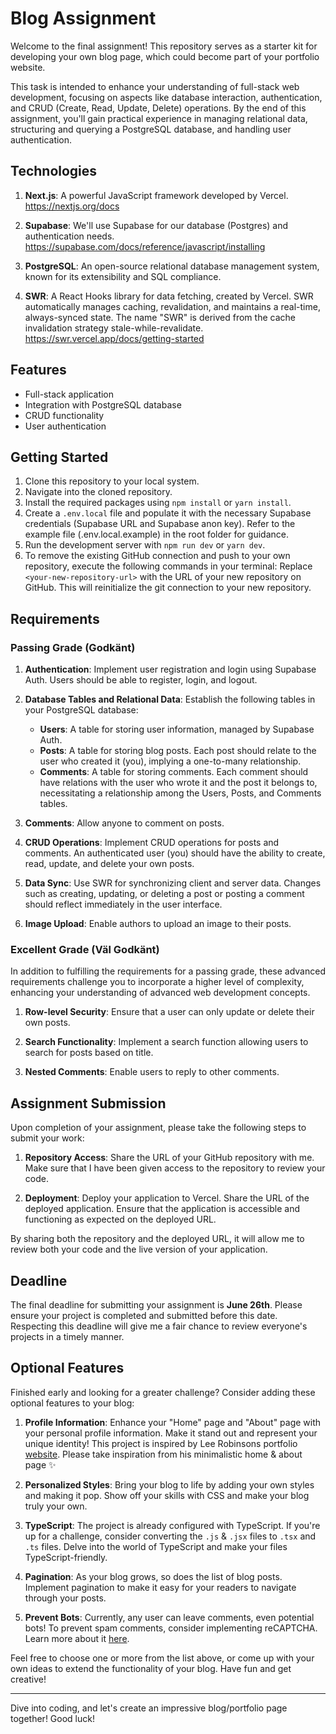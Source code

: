 # Blog Assignment

Welcome to the final assignment! This repository serves as a starter kit for developing your own blog page, which could become part of your portfolio website.

This task is intended to enhance your understanding of full-stack web development, focusing on aspects like database interaction, authentication, and CRUD (Create, Read, Update, Delete) operations. By the end of this assignment, you'll gain practical experience in managing relational data, structuring and querying a PostgreSQL database, and handling user authentication.

## Technologies

1. **Next.js**: A powerful JavaScript framework developed by Vercel.
   https://nextjs.org/docs

2. **Supabase**: We'll use Supabase for our database (Postgres) and authentication needs.
   https://supabase.com/docs/reference/javascript/installing

3. **PostgreSQL**: An open-source relational database management system, known for its extensibility and SQL compliance.

4. **SWR**: A React Hooks library for data fetching, created by Vercel. SWR automatically manages caching, revalidation, and maintains a real-time, always-synced state. The name "SWR" is derived from the cache invalidation strategy stale-while-revalidate.
   https://swr.vercel.app/docs/getting-started

## Features

- Full-stack application
- Integration with PostgreSQL database
- CRUD functionality
- User authentication

## Getting Started

1. Clone this repository to your local system.
2. Navigate into the cloned repository.
3. Install the required packages using `npm install` or `yarn install`.
4. Create a `.env.local` file and populate it with the necessary Supabase credentials (Supabase URL and Supabase anon key). Refer to the example file (.env.local.example) in the root folder for guidance.
5. Run the development server with `npm run dev` or `yarn dev`.
6. To remove the existing GitHub connection and push to your own repository, execute the following commands in your terminal:
   Replace `<your-new-repository-url>` with the URL of your new repository on GitHub. This will reinitialize the git connection to your new repository.

## Requirements

### Passing Grade (Godkänt)

1. **Authentication**: Implement user registration and login using Supabase Auth. Users should be able to register, login, and logout.

2. **Database Tables and Relational Data**: Establish the following tables in your PostgreSQL database:

   - **Users**: A table for storing user information, managed by Supabase Auth.
   - **Posts**: A table for storing blog posts. Each post should relate to the user who created it (you), implying a one-to-many relationship.
   - **Comments**: A table for storing comments. Each comment should have relations with the user who wrote it and the post it belongs to, necessitating a relationship among the Users, Posts, and Comments tables.

3. **Comments**: Allow anyone to comment on posts.

4. **CRUD Operations**: Implement CRUD operations for posts and comments. An authenticated user (you) should have the ability to create, read, update, and delete your own posts.

5. **Data Sync**: Use SWR for synchronizing client and server data. Changes such as creating, updating, or deleting a post or posting a comment should reflect immediately in the user interface.

6. **Image Upload**: Enable authors to upload an image to their posts.

### Excellent Grade (Väl Godkänt)

In addition to fulfilling the requirements for a passing grade, these advanced requirements challenge you to incorporate a higher level of complexity, enhancing your understanding of advanced web development concepts.

1. **Row-level Security**: Ensure that a user can only update or delete their own posts.

2. **Search Functionality**: Implement a search function allowing users to search for posts based on title.

3. **Nested Comments**: Enable users to reply to other comments.

## Assignment Submission

Upon completion of your assignment, please take the following steps to submit your work:

1. **Repository Access**: Share the URL of your GitHub repository with me. Make sure that I have been given access to the repository to review your code.

2. **Deployment**: Deploy your application to Vercel. Share the URL of the deployed application. Ensure that the application is accessible and functioning as expected on the deployed URL.

By sharing both the repository and the deployed URL, it will allow me to review both your code and the live version of your application.

## Deadline

The final deadline for submitting your assignment is **June 26th**. Please ensure your project is completed and submitted before this date. Respecting this deadline will give me a fair chance to review everyone's projects in a timely manner.

## Optional Features

Finished early and looking for a greater challenge? Consider adding these optional features to your blog:

1. **Profile Information**: Enhance your "Home" page and "About" page with your personal profile information. Make it stand out and represent your unique identity!
   This project is inspired by Lee Robinsons portfolio [website](https://leerob.io/). Please take inspiration from his minimalistic home & about page ✨

2. **Personalized Styles**: Bring your blog to life by adding your own styles and making it pop. Show off your skills with CSS and make your blog truly your own.

3. **TypeScript**: The project is already configured with TypeScript. If you're up for a challenge, consider converting the `.js` & `.jsx` files to `.tsx` and `.ts` files. Delve into the world of TypeScript and make your files TypeScript-friendly.

4. **Pagination**: As your blog grows, so does the list of blog posts. Implement pagination to make it easy for your readers to navigate through your posts.

5. **Prevent Bots**: Currently, any user can leave comments, even potential bots! To prevent spam comments, consider implementing reCAPTCHA. Learn more about it [here](https://www.google.com/recaptcha/about/).

Feel free to choose one or more from the list above, or come up with your own ideas to extend the functionality of your blog. Have fun and get creative!

---

Dive into coding, and let's create an impressive blog/portfolio page together! Good luck!
